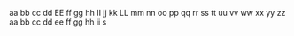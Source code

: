 aa
bb
cc
dd
EE
ff
gg
hh
II
jj
kk
LL
mm
nn
oo
pp
qq
rr
ss
tt
uu
vv
ww
xx
yy
zz
aa
bb
cc
dd
ee
ff
gg
hh
ii
s




